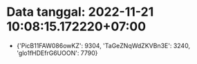 # Data tanggal: 2022-11-21 10:08:15.172220+07:00

* {'PicB11FAW086owKZ': 9304, 'TaGeZNqWdZKVBn3E': 3240, 'glo1fHDEfrG6UOON': 7790}
